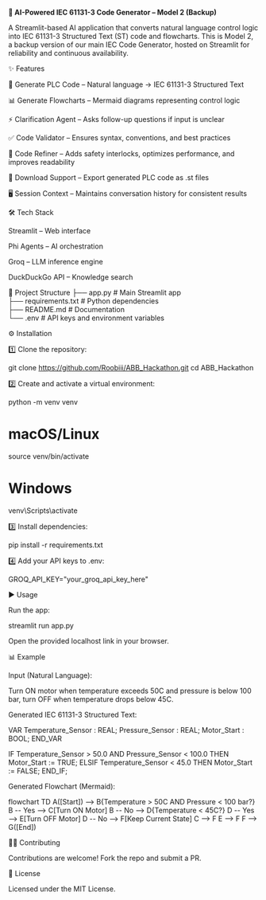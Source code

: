 **🤖 AI-Powered IEC 61131-3 Code Generator – Model 2 (Backup)**

A Streamlit-based AI application that converts natural language control logic into IEC 61131-3 Structured Text (ST) code and flowcharts.
This is Model 2, a backup version of our main IEC Code Generator, hosted on Streamlit for reliability and continuous availability.

✨ Features

🔧 Generate PLC Code – Natural language → IEC 61131-3 Structured Text

📊 Generate Flowcharts – Mermaid diagrams representing control logic

⚡ Clarification Agent – Asks follow-up questions if input is unclear

✅ Code Validator – Ensures syntax, conventions, and best practices

🔧 Code Refiner – Adds safety interlocks, optimizes performance, and improves readability

💾 Download Support – Export generated PLC code as .st files

🖥️ Session Context – Maintains conversation history for consistent results

🛠️ Tech Stack

Streamlit
 – Web interface

Phi Agents
 – AI orchestration

Groq
 – LLM inference engine

DuckDuckGo API
 – Knowledge search

📂 Project Structure
├── app.py              # Main Streamlit app  
├── requirements.txt    # Python dependencies  
├── README.md           # Documentation  
└── .env                # API keys and environment variables  

⚙️ Installation

1️⃣ Clone the repository:

git clone https://github.com/Roobiii/ABB_Hackathon.git
cd ABB_Hackathon


2️⃣ Create and activate a virtual environment:

python -m venv venv
# macOS/Linux
source venv/bin/activate
# Windows
venv\Scripts\activate


3️⃣ Install dependencies:

pip install -r requirements.txt


4️⃣ Add your API keys to .env:

GROQ_API_KEY="your_groq_api_key_here"

▶️ Usage

Run the app:

streamlit run app.py


Open the provided localhost link in your browser.

📊 Example

Input (Natural Language):

Turn ON motor when temperature exceeds 50C and pressure is below 100 bar, turn OFF when temperature drops below 45C.

Generated IEC 61131-3 Structured Text:

VAR
    Temperature_Sensor : REAL;
    Pressure_Sensor : REAL;
    Motor_Start : BOOL;
END_VAR

IF Temperature_Sensor > 50.0 AND Pressure_Sensor < 100.0 THEN
    Motor_Start := TRUE;
ELSIF Temperature_Sensor < 45.0 THEN
    Motor_Start := FALSE;
END_IF;


Generated Flowchart (Mermaid):

flowchart TD
    A([Start]) --> B{Temperature > 50C AND Pressure < 100 bar?}
    B -- Yes --> C[Turn ON Motor]
    B -- No --> D{Temperature < 45C?}
    D -- Yes --> E[Turn OFF Motor]
    D -- No --> F[Keep Current State]
    C --> F
    E --> F
    F --> G([End])

🧑‍💻 Contributing

Contributions are welcome! Fork the repo and submit a PR.

📜 License

Licensed under the MIT License.
